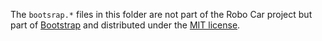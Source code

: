 The `bootsrap.*` files in this folder are not part of the Robo Car project but part of [Bootstrap](https://getbootstrap.com/) and distributed under the [MIT license](../../LICENSE).
